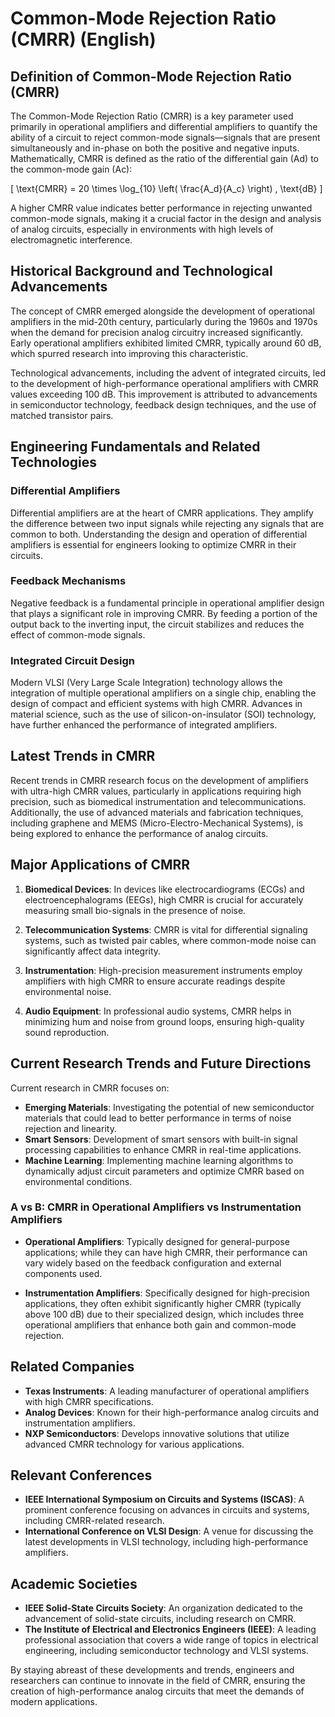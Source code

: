 # Common-Mode Rejection Ratio (CMRR) (English)

## Definition of Common-Mode Rejection Ratio (CMRR)

The Common-Mode Rejection Ratio (CMRR) is a key parameter used primarily in operational amplifiers and differential amplifiers to quantify the ability of a circuit to reject common-mode signals—signals that are present simultaneously and in-phase on both the positive and negative inputs. Mathematically, CMRR is defined as the ratio of the differential gain (Ad) to the common-mode gain (Ac):

\[
\text{CMRR} = 20 \times \log_{10} \left( \frac{A_d}{A_c} \right) \, \text{dB}
\]

A higher CMRR value indicates better performance in rejecting unwanted common-mode signals, making it a crucial factor in the design and analysis of analog circuits, especially in environments with high levels of electromagnetic interference.

## Historical Background and Technological Advancements

The concept of CMRR emerged alongside the development of operational amplifiers in the mid-20th century, particularly during the 1960s and 1970s when the demand for precision analog circuitry increased significantly. Early operational amplifiers exhibited limited CMRR, typically around 60 dB, which spurred research into improving this characteristic. 

Technological advancements, including the advent of integrated circuits, led to the development of high-performance operational amplifiers with CMRR values exceeding 100 dB. This improvement is attributed to advancements in semiconductor technology, feedback design techniques, and the use of matched transistor pairs.

## Engineering Fundamentals and Related Technologies

### Differential Amplifiers

Differential amplifiers are at the heart of CMRR applications. They amplify the difference between two input signals while rejecting any signals that are common to both. Understanding the design and operation of differential amplifiers is essential for engineers looking to optimize CMRR in their circuits.

### Feedback Mechanisms

Negative feedback is a fundamental principle in operational amplifier design that plays a significant role in improving CMRR. By feeding a portion of the output back to the inverting input, the circuit stabilizes and reduces the effect of common-mode signals.

### Integrated Circuit Design

Modern VLSI (Very Large Scale Integration) technology allows the integration of multiple operational amplifiers on a single chip, enabling the design of compact and efficient systems with high CMRR. Advances in material science, such as the use of silicon-on-insulator (SOI) technology, have further enhanced the performance of integrated amplifiers.

## Latest Trends in CMRR

Recent trends in CMRR research focus on the development of amplifiers with ultra-high CMRR values, particularly in applications requiring high precision, such as biomedical instrumentation and telecommunications. Additionally, the use of advanced materials and fabrication techniques, including graphene and MEMS (Micro-Electro-Mechanical Systems), is being explored to enhance the performance of analog circuits.

## Major Applications of CMRR

1. **Biomedical Devices**: In devices like electrocardiograms (ECGs) and electroencephalograms (EEGs), high CMRR is crucial for accurately measuring small bio-signals in the presence of noise.
   
2. **Telecommunication Systems**: CMRR is vital for differential signaling systems, such as twisted pair cables, where common-mode noise can significantly affect data integrity.

3. **Instrumentation**: High-precision measurement instruments employ amplifiers with high CMRR to ensure accurate readings despite environmental noise.

4. **Audio Equipment**: In professional audio systems, CMRR helps in minimizing hum and noise from ground loops, ensuring high-quality sound reproduction.

## Current Research Trends and Future Directions

Current research in CMRR focuses on:
- **Emerging Materials**: Investigating the potential of new semiconductor materials that could lead to better performance in terms of noise rejection and linearity.
- **Smart Sensors**: Development of smart sensors with built-in signal processing capabilities to enhance CMRR in real-time applications.
- **Machine Learning**: Implementing machine learning algorithms to dynamically adjust circuit parameters and optimize CMRR based on environmental conditions.

### A vs B: CMRR in Operational Amplifiers vs Instrumentation Amplifiers

- **Operational Amplifiers**: Typically designed for general-purpose applications; while they can have high CMRR, their performance can vary widely based on the feedback configuration and external components used.

- **Instrumentation Amplifiers**: Specifically designed for high-precision applications, they often exhibit significantly higher CMRR (typically above 100 dB) due to their specialized design, which includes three operational amplifiers that enhance both gain and common-mode rejection.

## Related Companies

- **Texas Instruments**: A leading manufacturer of operational amplifiers with high CMRR specifications.
- **Analog Devices**: Known for their high-performance analog circuits and instrumentation amplifiers.
- **NXP Semiconductors**: Develops innovative solutions that utilize advanced CMRR technology for various applications.

## Relevant Conferences

- **IEEE International Symposium on Circuits and Systems (ISCAS)**: A prominent conference focusing on advances in circuits and systems, including CMRR-related research.
- **International Conference on VLSI Design**: A venue for discussing the latest developments in VLSI technology, including high-performance amplifiers.

## Academic Societies

- **IEEE Solid-State Circuits Society**: An organization dedicated to the advancement of solid-state circuits, including research on CMRR.
- **The Institute of Electrical and Electronics Engineers (IEEE)**: A leading professional association that covers a wide range of topics in electrical engineering, including semiconductor technology and VLSI systems.

By staying abreast of these developments and trends, engineers and researchers can continue to innovate in the field of CMRR, ensuring the creation of high-performance analog circuits that meet the demands of modern applications.